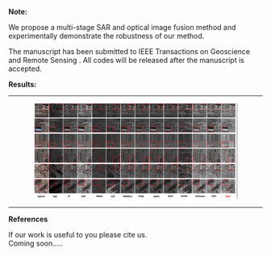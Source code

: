 **Note:**   

We propose a multi-stage SAR and optical image fusion method and experimentally demonstrate the robustness of our method.

The manuscript has been submitted to IEEE Transactions on Geoscience and Remote Sensing . All codes will be released after the manuscript is accepted.



**Results:** 

---
<center>
<img src="Figure/r1.jpg" width=80%>
</center>


---






**References** 



If our work is useful to you please cite us.  
Coming soon.....


